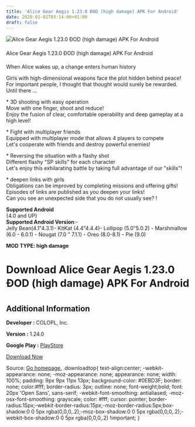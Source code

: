 ```yaml
---
title: 'Alice Gear Aegis 1.23.0 ÐOD (high damage) APK For Android'
date: 2020-01-01T03:14:00+01:00
draft: false
---
```


![Alice Gear Aegis 1.23.0 ÐOD (high damage) APK For Android](https://i1.wp.com/apkhome.net/wp-content/uploads/2019/11/Alice-Gear-Aegis.png "Alice Gear Aegis 1.23.0 ÐOD (high damage) APK For Android")

  

Alice Gear Aegis 1.23.0 ÐOD (high damage) APK For Android

When Alice wakes up, a change enters human history

Girls with high-dimensional weapons face the plot hidden behind peace!  
For important people, I thought that thought would surely be rewarded.  
Until there ...

\* 3D shooting with easy operation  
Move with one finger, shoot and reduce!  
Enjoy the fusion of clear, comfortable operability and deep gameplay at a high level!

\* Fight with multiplayer friends  
Equipped with multiplayer mode that allows 4 players to compete  
Let's cooperate with friends and destroy powerful enemies!

\* Reversing the situation with a flashy shot  
Different flashy "SP skills" for each character  
Let's enjoy this exhilarating battle by taking full advantage of our "skills"!

\* deepen links with girls  
Obligations can be improved by completing missions and offering gifts!  
Episodes of links are published as you deepen your links!  
Can you see an unexpected side that you do not usually see? !

**Supported Android**  
{4.0 and UP}  
**Supported Android Version**:-  
Jelly Bean(4.1"4.3.1)- KitKat (4.4"4.4.4)- Lollipop (5.0"5.0.2) - Marshmallow (6.0 - 6.0.1) - Nougat (7.0 " 7.1.1) - Oreo (8.0-8.1) - Pie (9.0)

**MOD TYPE: high damage**

Download Alice Gear Aegis 1.23.0 ÐOD (high damage) APK For Android
===================================================================

Additional Information
----------------------

**Developer :** COLOPL, Inc.

**Version :** 1.24.0

**Google Play :** [PlayStore](https://play.google.com/store/apps/details?id=jp.colopl.alice)

  

[Download Now](https://store4app.co/post/alice-gear-aegis-1-23-0-od-high-damage-apk-for-android_1573749799)

  
Source: [Go homepage.](https://store4app.co/post/alice-gear-aegis-1-23-0-od-high-damage-apk-for-android_1573749799) .downloadtop{ text-align:center; -webkit-appearance: none; -moz-appearance: none; appearance: none; width: 100%; padding: 9px 9px 11px 13px; background-color: #0EBD3F; border: none; color:#fff; border-radius: 3px; outline: none; font-weight;bold; font: 20px 'Open Sans', sans-serif; -webkit-font-smoothing: antialiased; -moz-osx-font-smoothing: grayscale; color: #fff; cursor: pointer; border-radius:15px;-webkit-border-radius:15px;-moz-border-radius:5px;box-shadow:0 0 5px rgba(0,0,0,.2);-moz-box-shadow:0 0 5px rgba(0,0,0,.2);-webkit-box-shadow:0 0 5px rgba(0,0,0,.2) !important; }